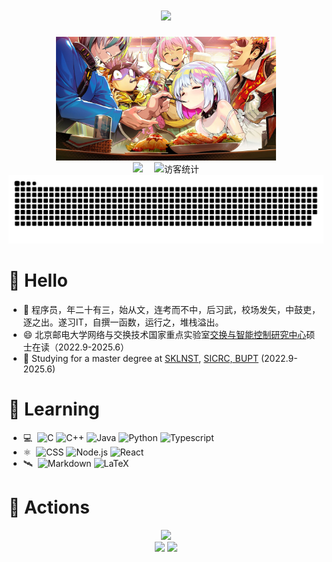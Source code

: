 <!--打字效果-->
<h1 align="center">
  <img src="https://readme-typing-svg.herokuapp.com?color=A0FFF9&background=000000&center=true&vCenter=true&width=700&lines=%E6%B0%B4%E8%89%B2%E3%81%AESunday!+Sunday!;%E4%B8%96%E4%BF%97%E5%8F%AA%E4%BC%9A%E5%BD%B1%E5%93%8D%E6%88%91coding%E7%9A%84%E9%80%9F%E5%BA%A6%EF%BC%8C%E4%BD%86%E5%8D%97%E6%A2%A6%E8%8A%BD%E4%B8%8D%E4%BC%9A%EF%BC%8C%E5%A5%B9%E7%94%9A%E8%87%B3%E8%83%BD%E5%B8%A6%E6%88%91%E9%A3%9E">
</h1>
<!--图片-->
<div align="center"> <img src="img/dohna1.jpg" style="width:70%;height:70%"> </div>

<!-- 个人资料徽标 -->
<div align="center">
  <a href="https://xitie2000.github.io/"><img src="https://img.shields.io/badge/website-%E4%B8%AA%E4%BA%BA%E7%BD%91%E7%AB%99-blue"></a>&emsp;
<!-- 访客数统计徽标 -->
  <img src="https://visitor-badge.glitch.me/badge?page_id=xitie2000" alt="访客统计" /></div>
<div align="center"><img src="assets/github-contribution-grid-snake.svg" /></div>


#  🙋 Hello

- 💬 程序员，年二十有三，始从文，连考而不中，后习武，校场发矢，中鼓吏，逐之出。遂习IT，自撰一函数，运行之，堆栈溢出。
- 😄 北京邮电大学网络与交换技术国家重点实验室[交换与智能控制研究中心](http://sicrc.cn/)硕士在读（2022.9-2025.6）
- 🤔 Studying for a master degree at [SKLNST](http://sklnst.bupt.edu.cn/), [SICRC, BUPT](http://sicrc.cn/) (2022.9-2025.6)

# 🌱 Learning
- 💻  &nbsp;![C](https://img.shields.io/badge/-C++-333333?style=flat&logo=C)
  ![C++](https://img.shields.io/badge/-C++-333333?style=flat&logo=C%2B%2B)
  ![Java](https://img.shields.io/badge/-Python-333333?style=flat&logo=java)
  ![Python](https://img.shields.io/badge/-Python-333333?style=flat&logo=Python)
  ![Typescript](https://img.shields.io/badge/-Typescript-333333?style=flat&logo=Typescript)
- ⚛️  &nbsp;![CSS](https://img.shields.io/badge/-CSS-333333?style=flat&logo=CSS3)
  ![Node.js](https://img.shields.io/badge/-Node.js-333333?style=flat&logo=node.js)
  ![React](https://img.shields.io/badge/-React-333333?style=flat&logo=react)
- 🛰️  &nbsp;![Markdown](https://img.shields.io/badge/-Markdown-333333?style=flat&logo=markdown)
  ![LaTeX](https://img.shields.io/badge/-LaTeX-333333?style=flat&logo=latex)

# 🚀 Actions

<div align="center"> <img src="https://metrics.lecoq.io/xitie2000?template=classic&base.indepth=false&base.hireable=false&config.timezone=Asia%2FShanghai"> </div>
<div align="center"> <img height="137px" src="https://github-readme-stats.vercel.app/api?username=xitie2000&show_icons=true&include_all_commits=true&count_private=true" /> 
<img src="https://github-readme-stats.vercel.app/api/top-langs/?username=xitie2000&layout=compact&langs_count=8" /> </div>
<!--
**xitie2000/xitie2000** is a ✨ _special_ ✨ repository because its `README.md` (this file) appears on your GitHub profile.
### Hi there 👋
Here are some ideas to get you started:

- 🔭 I’m currently working on ...
- 🌱 I’m currently learning ...
- 👯 I’m looking to collaborate on ...
- 🤔 I’m looking for help with ...
- 💬 Ask me about ...
- 📫 How to reach me: ...
- 😄 Pronouns: ...
- ⚡ Fun fact: ...
-->

